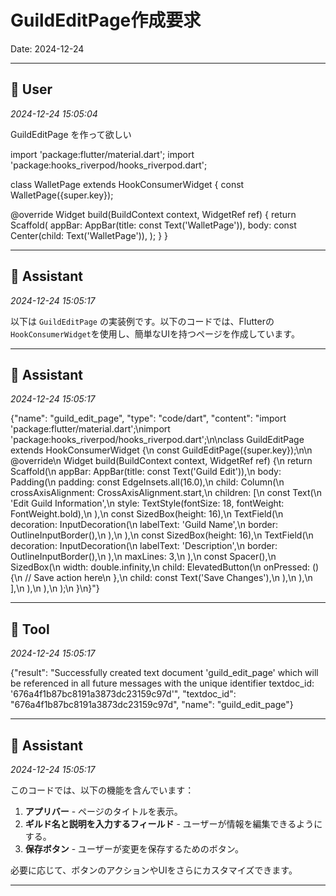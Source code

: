 # GuildEditPage作成要求

Date: 2024-12-24

---

## 👤 User
*2024-12-24 15:05:04*

GuildEditPage を作って欲しい

import 'package:flutter/material.dart';
import 'package:hooks_riverpod/hooks_riverpod.dart';

class WalletPage extends HookConsumerWidget {
  const WalletPage({super.key});

  @override
  Widget build(BuildContext context, WidgetRef ref) {
    return Scaffold(
      appBar: AppBar(title: const Text('WalletPage')),
      body: const Center(child: Text('WalletPage')),
    );
  }
}

---

## 🤖 Assistant
*2024-12-24 15:05:17*

以下は `GuildEditPage` の実装例です。以下のコードでは、Flutterの`HookConsumerWidget`を使用し、簡単なUIを持つページを作成しています。

---

## 🤖 Assistant
*2024-12-24 15:05:17*

{"name": "guild_edit_page", "type": "code/dart", "content": "import 'package:flutter/material.dart';\nimport 'package:hooks_riverpod/hooks_riverpod.dart';\n\nclass GuildEditPage extends HookConsumerWidget {\n  const GuildEditPage({super.key});\n\n  @override\n  Widget build(BuildContext context, WidgetRef ref) {\n    return Scaffold(\n      appBar: AppBar(title: const Text('Guild Edit')),\n      body: Padding(\n        padding: const EdgeInsets.all(16.0),\n        child: Column(\n          crossAxisAlignment: CrossAxisAlignment.start,\n          children: [\n            const Text(\n              'Edit Guild Information',\n              style: TextStyle(fontSize: 18, fontWeight: FontWeight.bold),\n            ),\n            const SizedBox(height: 16),\n            TextField(\n              decoration: InputDecoration(\n                labelText: 'Guild Name',\n                border: OutlineInputBorder(),\n              ),\n            ),\n            const SizedBox(height: 16),\n            TextField(\n              decoration: InputDecoration(\n                labelText: 'Description',\n                border: OutlineInputBorder(),\n              ),\n              maxLines: 3,\n            ),\n            const Spacer(),\n            SizedBox(\n              width: double.infinity,\n              child: ElevatedButton(\n                onPressed: () {\n                  // Save action here\n                },\n                child: const Text('Save Changes'),\n              ),\n            ),\n          ],\n        ),\n      ),\n    );\n  }\n}"}

---

## 🔧 Tool
*2024-12-24 15:05:17*

{"result": "Successfully created text document 'guild_edit_page' which will be referenced in all future messages with the unique identifier textdoc_id: '676a4f1b87bc8191a3873dc23159c97d'", "textdoc_id": "676a4f1b87bc8191a3873dc23159c97d", "name": "guild_edit_page"}

---

## 🤖 Assistant
*2024-12-24 15:05:17*

このコードでは、以下の機能を含んでいます：

1. **アプリバー** - ページのタイトルを表示。
2. **ギルド名と説明を入力するフィールド** - ユーザーが情報を編集できるようにする。
3. **保存ボタン** - ユーザーが変更を保存するためのボタン。

必要に応じて、ボタンのアクションやUIをさらにカスタマイズできます。

---
